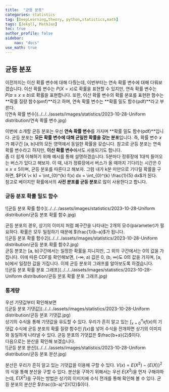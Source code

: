 ```yaml
---
title:  "균등 분포"
categories: statistics
tag: [DeepLearning,theory, python,statistics,math]
tags: [Jekyll, MathJax]
toc: true
author_profile: false
sidebar:
    nav: "docs"
use_math: true
---
```


## 균등 분포

이전까지는 이산 확률 변수에 대해 다뤘는데, 이번부터는 연속 확률 변수에 대해 다뤄보겠습니다. 이산 확률 변수는 $P(X=x)$로 확률을 표현할 수 있지만, 연속 확률 변수는 $P(a \le x \le b)$로 확률을 표현합니다. 또한, 이산 확률 변수의 확률 분포를 표현한 함수는 **확률 질량 함수(pmf)**라고 하며, 연속 확률 변수는 **확률 밀도 함수(pdf)**라고 부른다.    
![연속 확률 변수](../../../assets/images/statistics/2023-10-28-Uniform distribution/연속 확률 변수.jpg)

이번에 소개할 균등 분포는 우선 **연속 확률 변수**를 가지며 **확률 밀도 함수(pdf)**입니다. 균등 분포는 **모든 확률 변수에 대해 균일한 확률을 갖는 분포**입니다. 즉, 확률 변수 $x$가 폐구간 [a, b]내의 모든 영역에서 동일한 확률을 갖습니다. 참고로 균등 분포는 연속 확률 변수라고 하지만, **이산 확률 변수**에서도 사용되기도 합니다.    
좀 더 쉽게 이해하기 위해 예시를 통해 설명하겠습니다. 5분마다 정류장에 1대씩 들어오는 버스가 있다고 해보자. 이 때, 내가 정류장에서 버스가 올 때까지 기다리는 시간은 $0 \le x \le 5$이며, 균등 분포를 따른다고 해보자. 그럼 내가 k분 미만으로 기다릴 확률을 구하면, $P(X \< k) = \int_{0}^{k} f(x) dx = \int_{0}^{k} \frac{1}{5} dx$가 된다.    
참고로 베이지안 확률에서의 **사전 분포를 균등 분포**로 많이 사용한다고 합니다.

### 균등 분포 확률 밀도 함수

![균등 분포 확률 함수](../../../assets/images/statistics/2023-10-28-Uniform distribution/균등 분포 확률 함수.jpg)

균등 분포의 경우, 상기의 이미지 처럼 폐구간을 나타내는 2개의 모수(parameter)가 필요하다. 확률은 모두 일정하기 때문에 $\frac{1}{b-a}$가 됩니다.    
![균등 분포 확률 함수2](../../../assets/images/statistics/2023-10-28-Uniform distribution/균등 분포 확률 함수2.jpg)   
균등 분포는 [a, b]구간에서는 일정한 확률을 지니지만, 그 외의 구간에서는 0의 값을 가집니다. 이에 따른 CDF를 확인해보면, (-$\infty$, a) 값은 0, (b, $\infty$)도 0의 값을 가지며, [a, b]에서 일정한 값을 가집니다. 이제 균등 분포의 그래프를 알아보도록 하겠습니다.    
![균등 분포 확률 분포 그래프](../../../assets/images/statistics/2023-10-28-Uniform distribution/균등 분포 확률 분포 그래프.jpg)   

### 통계량

우선 기댓값부터 확인해보면   
![균등 분포 기댓값](../../../assets/images/statistics/2023-10-28-Uniform distribution/균등 분포 기댓값.jpg)   
상기의 수식을 통해 기댓값을 유도할 수 있다. 우리가 흔히 알고 있는 $\int_{x=0}^{n}x f(x)$의 기댓값 수식에 균등 분포의 확률 질량 함수인 $f(x)$를 넣어 수식을 전개하면 상기의 이미지와 동일하게 나타낼 수 있다.  균등 분포의 기댓값은 $\frac{b+a}{2}$이다.   
다음으로는 분산을 확인해 보겠습니다.   
![균등 분포 분산](../../../assets/images/statistics/2023-10-28-Uniform distribution/균등 분포 분산.jpg)   

분산은 우리가 흔히 알고 있는 기댓값을 이용해 구할 수 있다. $V(x)=E(X^2) - \{E(X)\}^2$의 식을 통해 분산을 구할 수 있다. 분산을 구하기 위해서는 우선 $E(X^2)$을 먼저 구해야하는데, $E(X^2)$을 구하는 방법은 상기의 이미지에 수식 전개를 통해 확인해 볼 수 있다. 균등 분포의 분산은 $\frac{(b-a)^2}{12}$이다.
